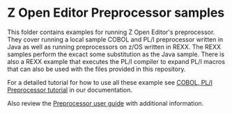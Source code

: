 # Z Open Editor Preprocessor samples

This folder contains examples for running Z Open Editor's preprocessor. They cover running a local sample COBOL and PL/I preprocessor written in Java as well as running preprocessors on z/OS written in REXX. The REXX samples perform the excact some substitution as the Java sample. There is also a REXX example that executes the PL/I compiler to expand PL/I macros that can also be used with the files provided in this repository.

For a detailed tutorial for how to use all these example see [COBOL, PL/I Preprocessor tutorial](https://ibm.github.io/zopeneditor-about/Docs/tutorial_preprocessor.html) in our documentation.

Also review the [Preprocessor user guide](https://ibm.github.io/zopeneditor-about/Docs/advanced_preprocessor.html) with additional information.
